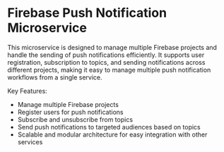 # Firebase Push Notification Microservice

This microservice is designed to manage multiple Firebase projects and handle the sending of push notifications efficiently. It supports user registration, subscription to topics, and sending notifications across different projects, making it easy to manage multiple push notification workflows from a single service.

Key Features:
- Manage multiple Firebase projects
- Register users for push notifications
- Subscribe and unsubscribe from topics
- Send push notifications to targeted audiences based on topics
- Scalable and modular architecture for easy integration with other services
